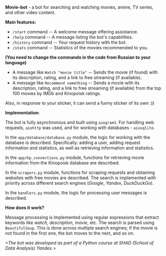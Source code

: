 **Movie-bot** - a bot for searching and watching movies, anime, TV series, and other video content.

**Main features:**
- `/start` command -- A welcome message offering assistance.
- `/help` command -- A message listing the bot's capabilities.
- `/history` command -- Your request history with the bot.
- `/stats` command -- Statistics of the movies recommended to you.

**(You need to change the commands in the code from Russian to your language)**
- A message like `Watch "movie title"` -- Sends the movie (if found) with its description, rating, and a link to free streaming (if available).
- A message like `Recommend something` -- Sends a movie with its description, rating, and a link to free streaming (if available) from the top 100 movies by IMDb and Kinopoisk ratings.

Also, in response to your sticker, it can send a funny sticker of its own :))

**Implementation**:

The bot is fully asynchronous and built using `aiogram3`. For handling web requests, `aiohttp` was used, and for working with databases - `aiosqlite`.

In the `app/database/database.py` module, the logic for working with the database is described. Specifically: adding a user, adding request information and statistics, as well as retrieving information and statistics.

In the `app/kp_connections.py` module, functions for retrieving movie information from the Kinopoisk database are described.

In the `scrapers.py` module, functions for scraping requests and obtaining websites with free movies are described. The search is implemented with priority across different search engines (*Google*, *Yandex*, *DuckDuckGo*).

In the `handlers.py` module, the logic for processing user messages is described.

**How does it work?**

Message processing is implemented using regular expressions that extract keywords like *watch, description, movie*, etc. 
The search is parsed using `BeautifulSoup`. 
This is done across multiple search engines; if the movie is not found in the first one, the bot moves to the next, and so on.

*<The bot was developed as part of a Python course at SHАD (School of Data Analysis) Yandex.>*
